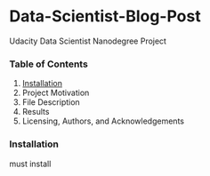 # **Data-Scientist-Blog-Post**

Udacity Data Scientist Nanodegree Project

### Table of Contents

1. [Installation](Installation)
2. Project Motivation
3. File Description
4. Results
5. Licensing, Authors, and Acknowledgements

### Installation
must install
